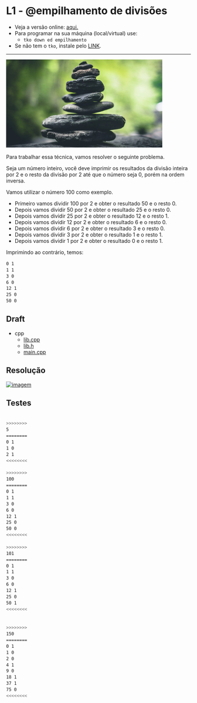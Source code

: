 # L1 - @empilhamento de divisões

- Veja a versão online: [aqui.](https://github.com/qxcodeed/arcade/blob/master/base/empilhamento/Readme.md)
- Para programar na sua máquina (local/virtual) use:
  - `tko down ed empilhamento`
- Se não tem o `tko`, instale pelo [LINK](https://github.com/senapk/tko#tko).

---

![_](https://raw.githubusercontent.com/qxcodeed/arcade/master/base/empilhamento/cover.jpg)

Para trabalhar essa técnica, vamos resolver o seguinte problema.

Seja um número inteiro, você deve imprimir os resultados da divisão inteira por 2 e o resto da divisão por 2 até que o número seja 0, porém na ordem inversa.

Vamos utilizar o número 100 como exemplo.

- Primeiro vamos dividir 100 por 2 e obter o resultado 50 e o resto 0.
- Depois vamos dividir 50 por 2 e obter o resultado 25 e o resto 0.
- Depois vamos dividir 25 por 2 e obter o resultado 12 e o resto 1.
- Depois vamos dividir 12 por 2 e obter o resultado 6 e o resto 0.
- Depois vamos dividir 6 por 2 e obter o resultado 3 e o resto 0.
- Depois vamos dividir 3 por 2 e obter o resultado 1 e o resto 1.
- Depois vamos dividir 1 por 2 e obter o resultado 0 e o resto 1.

Imprimindo ao contrário, temos:

```txt
0 1
1 1
3 0
6 0
12 1
25 0
50 0
```

## Draft

<!-- links .cache/draft -->
- cpp
  - [lib.cpp](https://github.com/qxcodeed/arcade/blob/master/base/empilhamento/.cache/draft/cpp/lib.cpp)
  - [lib.h](https://github.com/qxcodeed/arcade/blob/master/base/empilhamento/.cache/draft/cpp/lib.h)
  - [main.cpp](https://github.com/qxcodeed/arcade/blob/master/base/empilhamento/.cache/draft/cpp/main.cpp)
<!-- links -->

## Resolução

[![imagem](https://user-images.githubusercontent.com/4747652/267033420-04b92b31-5905-45ea-9cb6-f903681e7e20.png)](https://youtu.be/2n8w2yju6Sc)

## Testes

```bash

>>>>>>>>
5
========
0 1
1 0
2 1
<<<<<<<<

>>>>>>>>
100
========
0 1
1 1
3 0
6 0
12 1
25 0
50 0
<<<<<<<<

>>>>>>>>
101
========
0 1
1 1
3 0
6 0
12 1
25 0
50 1
<<<<<<<<


>>>>>>>>
150
========
0 1
1 0
2 0
4 1
9 0
18 1
37 1
75 0
<<<<<<<<

```

